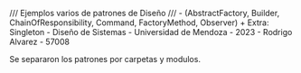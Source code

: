 /// Ejemplos varios de patrones de Diseño /// -
(AbstractFactory, Builder, ChainOfResponsibility, Command, FactoryMethod, Observer) + Extra: Singleton -
Diseño de Sistemas - Universidad de Mendoza - 2023 -
Rodrigo Alvarez - 57008

Se separaron los patrones por carpetas y modulos.